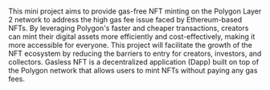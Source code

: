 #
This mini project aims to provide gas-free NFT minting on the Polygon Layer 2 network to
address the high gas fee issue faced by Ethereum-based NFTs. 
By leveraging Polygon's faster and cheaper transactions, creators can mint their digital assets more efficiently and
cost-effectively, making it more accessible for everyone. 
This project will facilitate the growth of the NFT ecosystem by reducing the barriers to entry for creators, investors, and
collectors.
Gasless NFT is a decentralized application (Dapp) built on top of the Polygon network that allows users to mint NFTs without paying any gas fees.
#
